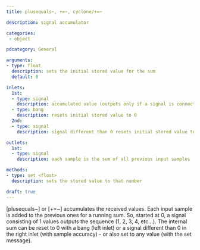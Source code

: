 ```yaml
---
title: plusequals~, +=~, cyclone/+=~

description: signal accumulator

categories:
 - object

pdcategory: General

arguments:
- type: float
  description: sets the initial stored value for the sum
  default: 0

inlets:
  1st:
  - type: signal
    description: accumulated value (outputs only if a signal is connected)
  - type: bang
    description: resets initial stored value to 0
  2nd:
  - type: signal
    description: signal different than 0 resets initial stored value to 0

outlets:
  1st:
  - type: signal
    description: each sample is the sum of all previous input samples

methods:
- type: set <float>
  description: sets the stored value to that number

draft: true
---
```


[plusequals~] or [+=~] accumulates the received values. Each input sample is added to the previous ones for a running sum. So, started at 0, a signal consisting of 1 values outputs the sequence (1, 2, 3, 4, etc...).
The internal sum can be reset to 0 with a bang (left inlet) or a signal different than 0 in the right inlet (with sample accuracy) - or also set to any value (with the set message).
